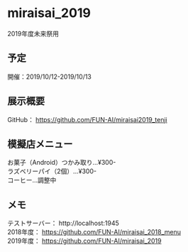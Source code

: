 # miraisai_2019
2019年度未来祭用

## 予定
開催：2019/10/12-2019/10/13  

## 展示概要
GitHub： https://github.com/FUN-AI/miraisai2019_tenji  

## 模擬店メニュー
お菓子（Android）つかみ取り...¥300-  
ラズベリーパイ（2個）...¥300-  
コーヒー...調整中  

## メモ
テストサーバー： http://localhost:1945  
2018年度： https://github.com/FUN-AI/miraisai_2018_menu  
2019年度： https://github.com/FUN-AI/miraisai_2019

